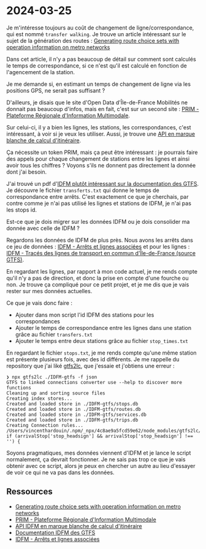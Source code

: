 # 2024-03-25

Je m'intéresse toujours au coût de changement de ligne/correspondance, qui est nommé `transfer walking`.
Je trouve un article intéressant sur le sujet de la génération des routes :
[Generating route choice sets with operation information on metro networks](https://www.sciencedirect.com/science/article/pii/S2095756416300988)

Dans cet article, il n'y a pas beaucoup de détail sur comment sont calculés le temps de correspondance,
si ce n'est qu'il est calculé en fonction de l'agencement de la station.

Je me demande si, en estimant un temps de changement de ligne via les positions GPS, ne serait pas suffisant ?

D'ailleurs, je disais que le site d'Open Data d'Île-de-France Mobilités ne donnait pas beaucoup d'infos, mais en fait,
c'est sur un second
site : [PRIM - Plateforme Régionale d'Information Multimodale](https://prim.iledefrance-mobilites.fr/).

Sur celui-ci, il y a bien les lignes, les stations, les correspondances, c'est intéressant, à voir si je veux les
utiliser.
Aussi, je trouve
une [API en marque blanche de calcul d'itinéraire](https://prim.iledefrance-mobilites.fr/widgets/idfm-marque_blanche-a).

Ça nécessite un token PRIM, mais ça peut être intéressant : je pourrais faire des appels pour chaque changement de
stations
entre les lignes et ainsi avoir tous les chiffres ?
Voyons s'ils ne donnent pas directement la donnée dont j'ai besoin.

J'ai trouvé un pdf d'[IDFM plutôt intéressant sur la documentation des GTFS](./assets/IDFM_Documentation_GTFS.pdf).
Je découvre le fichier `transferts.txt` qui donne le temps de correspondance entre arrêts.
C'est exactement ce que je cherchais, par contre comme je n'ai pas utilisé les lignes et stations de IDFM, je n'ai pas
les stops id.

Est-ce que je dois migrer sur les données IDFM ou je dois consolider ma donnée avec celle de IDFM ?

Regardons les données de IDFM de plus près.
Nous avons les arrêts dans ce jeu de
données : [IDFM - Arrêts et lignes associées](https://prim.iledefrance-mobilites.fr/jeux-de-donnees/arrets-lignes)
et pour les
lignes : [IDFM - Tracés des lignes de transport en commun d'Île-de-France (source GTFS)](https://prim.iledefrance-mobilites.fr/jeux-de-donnees/traces-des-lignes-de-transport-en-commun-idfm).

En regardant les lignes, par rapport à mon code actuel, je me rends compte qu'il n'y a pas de direction,
et donc la prise en compte d'une fourche ou non.
Je trouve ça compliqué pour ce petit projet, et je me dis que je vais rester sur mes données actuelles.

Ce que je vais donc faire :

- Ajouter dans mon script l'id IDFM des stations pour les correspondances
- Ajouter le temps de correspondance entre les lignes dans une station grâce au fichier `transfers.txt`
- Ajouter le temps entre deux stations grâce au fichier `stop_times.txt`

En regardant le fichier `stops.txt`, je me rends compte qu'une même station est présente plusieurs fois, avec des id
différents.
Je me rappelle du repository que j'ai liké [gtfs2lc](github.com/linkedconnections/gtfs2lc), que j'essaie et j'obtiens
une erreur :

```shell
❯ npx gtfs2lc ./IDFM-gtfs -f json
GTFS to linked connections converter use --help to discover more functions
Cleaning up and sorting source files
Creating index stores...
Created and loaded store in ./IDFM-gtfs/stops.db
Created and loaded store in ./IDFM-gtfs/routes.db
Created and loaded store in ./IDFM-gtfs/services.db
Created and loaded store in ./IDFM-gtfs/trips.db
Creating Connection rules...
/Users/vincenthardouin/.npm/_npx/4c8ae9a5fcd59e62/node_modules/gtfs2lc/lib/stoptimes/st2c.js:45
if (arrivalStop['stop_headsign'] && arrivalStop['stop_headsign'] !== '') {
```

Soyons pragmatiques, mes données viennent d'IDFM et je lance le script normalement, ça devrait fonctionner.
Je ne sais pas trop ce que je vais obtenir avec ce script, alors je peux en chercher un autre au lieu d'essayer de voir
ce qui ne va pas dans les données.

## Ressources

- [Generating route choice sets with operation information on metro networks](https://www.sciencedirect.com/science/article/pii/S2095756416300988)
- [PRIM - Plateforme Régionale d'Information Multimodale](https://prim.iledefrance-mobilites.fr/)
- [API IDFM en marque blanche de calcul d'itinéraire](https://prim.iledefrance-mobilites.fr/widgets/idfm-marque_blanche-a)
- [Documentation IDFM des GTFS](./assets/IDFM_Documentation_GTFS.pdf)
- [IDFM - Arrêts et lignes associées](https://prim.iledefrance-mobilites.fr/jeux-de-donnees/arrets-lignes)
